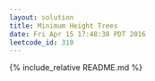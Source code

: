 ```yaml
---
layout: solution
title: Minimum Height Trees
date: Fri Apr 15 17:48:38 PDT 2016
leetcode_id: 310
---
```

{% include_relative README.md %}
